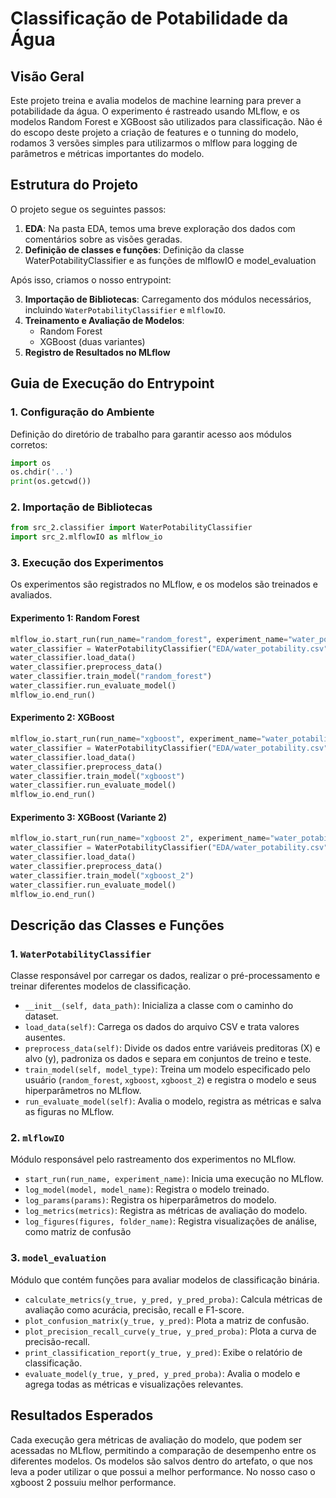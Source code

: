 # Classificação de Potabilidade da Água

## Visão Geral
Este projeto treina e avalia modelos de machine learning para prever a potabilidade da água. O experimento é rastreado usando MLflow, e os modelos Random Forest e XGBoost são utilizados para classificação.
Não é do escopo deste projeto a criação de features e o tunning do modelo, rodamos 3 versões simples para utilizarmos o mlflow para logging de parâmetros e métricas importantes do modelo.

## Estrutura do Projeto
O projeto segue os seguintes passos:
1. **EDA**: Na pasta EDA, temos uma breve exploração dos dados com comentários sobre as visões geradas.
2. **Definição de classes e funções**: Definição da classe WaterPotabilityClassifier e as funções de mlflowIO e model_evaluation

Após isso, criamos o nosso entrypoint:

3. **Importação de Bibliotecas**: Carregamento dos módulos necessários, incluindo `WaterPotabilityClassifier` e `mlflowIO`.
4. **Treinamento e Avaliação de Modelos**:
   - Random Forest
   - XGBoost (duas variantes)
5. **Registro de Resultados no MLflow**

## Guia de Execução do Entrypoint
### 1. Configuração do Ambiente
Definição do diretório de trabalho para garantir acesso aos módulos corretos:
```python
import os
os.chdir('..')
print(os.getcwd())
```

### 2. Importação de Bibliotecas
```python
from src_2.classifier import WaterPotabilityClassifier
import src_2.mlflowIO as mlflow_io
```

### 3. Execução dos Experimentos
Os experimentos são registrados no MLflow, e os modelos são treinados e avaliados.

#### Experimento 1: Random Forest
```python
mlflow_io.start_run(run_name="random_forest", experiment_name="water_potability")
water_classifier = WaterPotabilityClassifier("EDA/water_potability.csv")
water_classifier.load_data()
water_classifier.preprocess_data()
water_classifier.train_model("random_forest")
water_classifier.run_evaluate_model()
mlflow_io.end_run()
```

#### Experimento 2: XGBoost
```python
mlflow_io.start_run(run_name="xgboost", experiment_name="water_potability")
water_classifier = WaterPotabilityClassifier("EDA/water_potability.csv")
water_classifier.load_data()
water_classifier.preprocess_data()
water_classifier.train_model("xgboost")
water_classifier.run_evaluate_model()
mlflow_io.end_run()
```

#### Experimento 3: XGBoost (Variante 2)
```python
mlflow_io.start_run(run_name="xgboost 2", experiment_name="water_potability")
water_classifier = WaterPotabilityClassifier("EDA/water_potability.csv")
water_classifier.load_data()
water_classifier.preprocess_data()
water_classifier.train_model("xgboost_2")
water_classifier.run_evaluate_model()
mlflow_io.end_run()
```

## Descrição das Classes e Funções
### 1. `WaterPotabilityClassifier`
Classe responsável por carregar os dados, realizar o pré-processamento e treinar diferentes modelos de classificação.

- `__init__(self, data_path)`: Inicializa a classe com o caminho do dataset.
- `load_data(self)`: Carrega os dados do arquivo CSV e trata valores ausentes.
- `preprocess_data(self)`: Divide os dados entre variáveis preditoras (X) e alvo (y), padroniza os dados e separa em conjuntos de treino e teste.
- `train_model(self, model_type)`: Treina um modelo especificado pelo usuário (`random_forest`, `xgboost`, `xgboost_2`) e registra o modelo e seus hiperparâmetros no MLflow.
- `run_evaluate_model(self)`: Avalia o modelo, registra as métricas e salva as figuras no MLflow.

### 2. `mlflowIO`
Módulo responsável pelo rastreamento dos experimentos no MLflow.
- `start_run(run_name, experiment_name)`: Inicia uma execução no MLflow.
- `log_model(model, model_name)`: Registra o modelo treinado.
- `log_params(params)`: Registra os hiperparâmetros do modelo.
- `log_metrics(metrics)`: Registra as métricas de avaliação do modelo.
- `log_figures(figures, folder_name)`: Registra visualizações de análise, como matriz de confusão

### 3. `model_evaluation`
Módulo que contém funções para avaliar modelos de classificação binária.
- `calculate_metrics(y_true, y_pred, y_pred_proba)`: Calcula métricas de avaliação como acurácia, precisão, recall e F1-score.
- `plot_confusion_matrix(y_true, y_pred)`: Plota a matriz de confusão.
- `plot_precision_recall_curve(y_true, y_pred_proba)`: Plota a curva de precisão-recall.
- `print_classification_report(y_true, y_pred)`: Exibe o relatório de classificação.
- `evaluate_model(y_true, y_pred, y_pred_proba)`: Avalia o modelo e agrega todas as métricas e visualizações relevantes.

## Resultados Esperados
Cada execução gera métricas de avaliação do modelo, que podem ser acessadas no MLflow, permitindo a comparação de desempenho entre os diferentes modelos. Os modelos são salvos dentro do artefato, o que nos leva a poder utilizar o que possui a melhor performance.
No nosso caso o xgboost 2 possuiu melhor performance.
